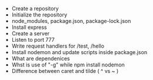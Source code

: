 - Create a repository
- Initialize the repository
- node_modules, package.json, package-lock.json
- Install express
- Create a server
- Listen to port 777
- Write request handlers for /test, /hello
- Install nodemon and update scripts inside package.json
- What are dependenices
- Whst is use of "-g" while npm install nodemon
- Difference between caret and tilde ( ^ vs ~ )